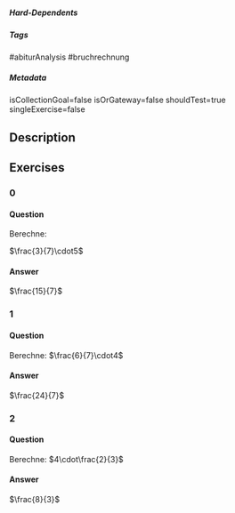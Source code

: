 ##### Hard-Dependents
##### Tags
#abiturAnalysis
#bruchrechnung 
##### Metadata
isCollectionGoal=false
isOrGateway=false
shouldTest=true
singleExercise=false
## Description
 
## Exercises
### 0
#### Question
Berechne:

$\frac{3}{7}\cdot5$
#### Answer
$\frac{15}{7}$
### 1
#### Question
Berechne:
$\frac{6}{7}\cdot4$
#### Answer
$\frac{24}{7}$
### 2
#### Question
Berechne:
$4\cdot\frac{2}{3}$
#### Answer
$\frac{8}{3}$
